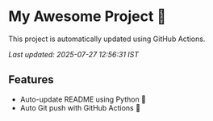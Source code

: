 # My Awesome Project 🚀

This project is automatically updated using GitHub Actions.

_Last updated: 2025-07-27 12:56:31 IST_

## Features
- Auto-update README using Python 🐍
- Auto Git push with GitHub Actions 🤖
